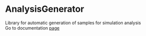 # AnalysisGenerator
Library for automatic generation of samples for simulation analysis <br>
Go to documentation <a href="doc/0.1.0/html/index.html"> page</a>
